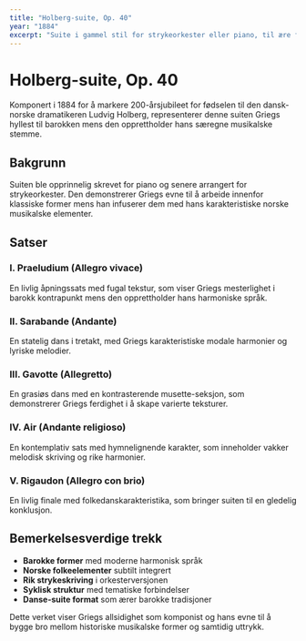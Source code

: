 ```yaml
---
title: "Holberg-suite, Op. 40"
year: "1884"
excerpt: "Suite i gammel stil for strykeorkester eller piano, til ære for Ludvig Holberg."
---
```


# Holberg-suite, Op. 40

Komponert i 1884 for å markere 200-årsjubileet for fødselen til den dansk-norske dramatikeren Ludvig Holberg, representerer denne suiten Griegs hyllest til barokken mens den opprettholder hans særegne musikalske stemme.

## Bakgrunn

Suiten ble opprinnelig skrevet for piano og senere arrangert for strykeorkester. Den demonstrerer Griegs evne til å arbeide innenfor klassiske former mens han infuserer dem med hans karakteristiske norske musikalske elementer.

## Satser

### I. Praeludium (Allegro vivace)
En livlig åpningssats med fugal tekstur, som viser Griegs mesterlighet i barokk kontrapunkt mens den opprettholder hans harmoniske språk.

### II. Sarabande (Andante)
En statelig dans i tretakt, med Griegs karakteristiske modale harmonier og lyriske melodier.

### III. Gavotte (Allegretto)
En grasiøs dans med en kontrasterende musette-seksjon, som demonstrerer Griegs ferdighet i å skape varierte teksturer.

### IV. Air (Andante religioso)
En kontemplativ sats med hymnelignende karakter, som inneholder vakker melodisk skriving og rike harmonier.

### V. Rigaudon (Allegro con brio)
En livlig finale med folkedanskarakteristika, som bringer suiten til en gledelig konklusjon.

## Bemerkelsesverdige trekk

- **Barokke former** med moderne harmonisk språk
- **Norske folkeelementer** subtilt integrert
- **Rik strykeskriving** i orkesterversjonen
- **Syklisk struktur** med tematiske forbindelser
- **Danse-suite format** som ærer barokke tradisjoner

Dette verket viser Griegs allsidighet som komponist og hans evne til å bygge bro mellom historiske musikalske former og samtidig uttrykk.
